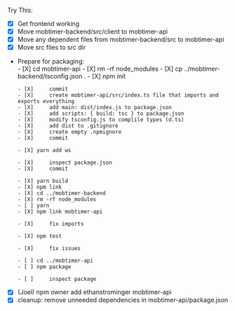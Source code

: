 Try This:

- [X] Get frontend working
- [X] Move mobtimer-backend/src/client to mobtimer-api
- [X] Move any dependent files from mobtimer-backend/src to mobtimer-api
- [X] Move src files to src dir
- Prepare for packaging:      
      - [X] cd mobtimer-api
      - [X] rm -rf node_modules
      - [X] cp ../mobtimer-backend/tsconfig.json .
      - [X] npm init
 
      - [X]     commit
      - [X]     create mobtimer-api/src/index.ts file that imports and exports everything
      - [X]     add main: dist/index.js to package.json
      - [X]     add scripts: { build: tsc } to package.json
      - [X]     modify tsconfig.js to complile types (d.ts)
      - [X]     add dist to .gitignore
      - [X]     create empty .npmignore
      - [X]     commit
 
      - [X] yarn add ws
 
      - [X]     inspect package.json
      - [X]     commit
 
      - [X] yarn build
      - [X] npm link
      - [X] cd ../mobtimer-backend
      - [X] rm -rf node_modules
      - [ ] yarn
      - [X] npm link mobtimer-api

      - [X]     fix imports

      - [X] npm test

      - [X]     fix issues

      - [ ] cd ../mobtimer-api
      - [ ] npm package

      - [ ]     inspect package


- [X] (Joel) npm owner add ethanstrominger mobtimer-api
- [X] cleanup: remove unneeded dependencies in mobtimer-api/package.json